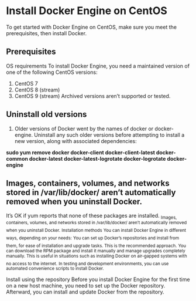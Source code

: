# Install Docker Engine on CentOS
To get started with Docker Engine on CentOS, make sure you meet the prerequisites, then install Docker.

## Prerequisites
OS requirements
To install Docker Engine, you need a maintained version of one of the following CentOS versions:
1. CentOS 7
2. CentOS 8 (stream)
3. CentOS 9 (stream)
Archived versions aren’t supported or tested.

## Uninstall old versions
1. Older versions of Docker went by the names of docker or docker-engine. Uninstall any such older versions before attempting to install a new version, along with associated dependencies:

**sudo yum remove docker  docker-client docker-client-latest docker-common docker-latest docker-latest-logrotate docker-logrotate docker-engine**
                         
## Images, containers, volumes, and networks stored in /var/lib/docker/ aren’t automatically removed when you uninstall Docker.
It’s OK if yum reports that none of these packages are installed.
<sub> Images, containers, volumes, and networks stored in /var/lib/docker/ aren’t automatically removed when you uninstall Docker.</sub>
<sub>Installation methods</sub>
<sub>You can install Docker Engine in different ways, depending on your needs:</sub>
<sub>You can set up Docker’s repositories and install from them, for ease of installation and upgrade tasks. This is the recommended approach.</sub>
<sub>You can download the RPM package and install it manually and manage upgrades completely manually. This is useful in situations such as installing Docker on air-gapped systems with no access to the internet.</sub>
<sub>In testing and development environments, you can use automated convenience scripts to install Docker.</sub>

Install using the repository
Before you install Docker Engine for the first time on a new host machine, you need to set up the Docker repository. Afterward, you can install and update Docker from the repository. </sub>



